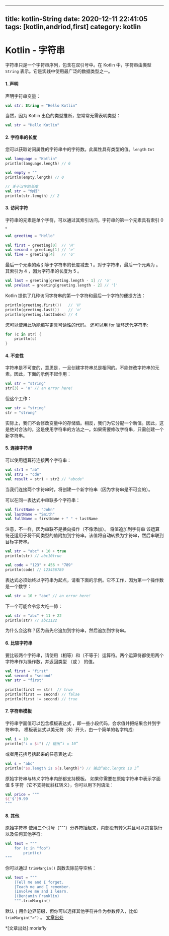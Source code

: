 
---
title: kotlin-String
date: 2020-12-11 22:41:05
tags: [kotlin,andriod,first]
category: kotlin
---

# Kotlin - 字符串

字符串只是一个字符串序列，包含在双引号中。在 Kotlin 中，字符串由类型 `String` 表示。它是实践中使用最广泛的数据类型之一。
#### 1. 声明

声明字符串变量：
```kotlin
val str: String = "Hello Kotlin"
```
当然，因为 Kotlin 出色的类型推断，您常常无需表明类型：
```kotlin
val str = "Hello Kotlin"
```
#### 2. 字符串的长度
您可以获取访问属性的字符串中的字符数。此属性具有类型的值。`length` `Int`
```kotlin
val language = "Kotlin"
println(language.length) // 6

val empty = ""
println(empty.length) // 0

// 关于汉字的长度
val str = "你好"
println(str.length) // 2
```
#### 3. 访问字符
字符串的元素是单个字符，可以通过其索引访问。字符串的第一个元素具有索引 0 。
```kotlin
val greeting = "Hello"
 
val first = greeting[0]  // 'H'
val second = greeting[1] // 'e'
val five = greeting[4]   // 'o'
```
最后一个元素的索引等于字符串的长度减去 1 。对于字符串，最后一个元素为 。其索引为 4 ，因为字符串的长度为  5 。
```kotlin
val last = greeting[greeting.length - 1] // 'o'
val prelast = greeting[greeting.length - 2] // 'l'
```
Kotlin 提供了几种访问字符串的第一个字符和最后一个字符的便捷方法：
```kotlin
println(greeting.first())   // 'H'
println(greeting.last())    // 'o'
println(greeting.lastIndex) // 4
```
您可以使用此功能编写更具可读性的代码。
还可以用 for 循环迭代字符串:
```kotlin
for (c in str) {
    println(c)
}
```
#### 4. 不变性
字符串是不可变的，意思是，一旦创建字符串总是相同的。不能修改字符串的元素。因此，下面的示例不起作用：
```kotlin
val str = "string"
str[3] = 'o' // an error here!
```
但这个工作：
```kotlin
var str = "string"
str = "strong"
```
实际上，我们不会修改变量中的存储值。相反，我们为它分配一个新值。因此，这是绝对合法的。这是使用字符串的方法之一。如果需要修改字符串，只需创建一个新字符串。

#### 5. 连接字符串
可以使用运算符连接两个字符串：
```kotlin
val str1 = "ab"
val str2 = "cde"
val result = str1 + str2 // "abcde"
```
当我们连接两个字符串时，将创建一个新字符串（因为字符串是不可变的）。

可以在同一表达式中串联多个字符串：
```kotlin
val firstName = "John"
val lastName = "Smith"
val fullName = firstName + " " + lastName
```
注意，不一样，因为串联不是换向操作（不像添加）。
将值追加到字符串
该运算符还适用于将不同类型的值附加到字符串。该值将自动转换为字符串，然后串联到目标字符串。
```kotlin
val str = "abc" + 10 + true
println(str) // abc10true

val code = "123" + 456 + "789"
println(code) // 123456789
```
表达式必须始终以字符串为起点，请看下面的示例。它不工作，因为第一个操作数是一个数字：
```kotlin
val str = 10 + "abc" // an error here!
```
下一个可能会令您大吃一惊：
```kotlin
val str = "abc" + 11 + 22
println(str) // abc1122
```
为什么会这样？因为首先它追加到字符串，然后追加到字符串。

#### 6. 比较字符串
要比较两个字符串，请使用（相等）和（不等于）运算符。两个运算符都使用两个字符串作为操作数，并返回类型 （或 ） 的值。
```kotlin
val first = "first"
val second = "second"
var str = "first"
 
println(first == str)  // true
println(first == second) // false
println(first != second) // true
```
#### 7. 字符串模板
字符串字面值可以包含模板表达式 ，即一些小段代码，会求值并把结果合并到字符串中。 模板表达式以美元符（$）开头，由一个简单的名字构成:
```kotlin
val i = 10
println("i = $i") // 输出“i = 10”
```
或者用花括号括起来的任意表达式:
```kotlin
val s = "abc"
println("$s.length is ${s.length}") // 输出“abc.length is 3”
```
原始字符串与转义字符串内部都支持模板。 如果你需要在原始字符串中表示字面值 $ 字符（它不支持反斜杠转义），你可以用下列语法：
```kotlin
val price = """
${'$'}9.99
"""
```
#### 8. 其他
原始字符串 使用三个引号（"""）分界符括起来，内部没有转义并且可以包含换行以及任何其他字符:
```kotlin
val text = """
    for (c in "foo")
        print(c)
"""
```

你可以通过 `trimMargin()` 函数去除前导空格：
```kotlin
val text = """
    |Tell me and I forget.
    |Teach me and I remember.
    |Involve me and I learn.
    |(Benjamin Franklin)
    """.trimMargin()
```
默认 `|` 用作边界前缀，但你可以选择其他字符并作为参数传入，比如 `trimMargin(">")` 。
[文章出处](https://blog.csdn.net/moriafly/article/details/107165523)

*[文章出处]:moriafly